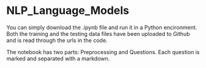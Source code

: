 # NLP_Language_Models

You can simply download the .ipynb file and run it in a Python encironment. Both the training and the testing data files have been uploaded to Github and is read through the urls in the code. 

The notebook has two parts: Preprocessing and Questions. Each question is marked and separated with a markdown.
